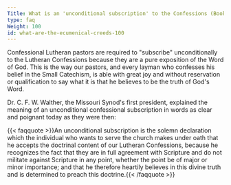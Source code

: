```yaml
---
Title: What is an 'unconditional subscription' to the Confessions (Book of Concord)?
type: faq
Weight: 100
id: what-are-the-ecumenical-creeds-100
---
```


Confessional Lutheran pastors are required to "subscribe" unconditionally to the Lutheran Confessions because they are a pure exposition of the Word of God. This is the way our pastors, and every layman who confesses his belief in the Small Catechism, is able with great joy and without reservation or qualification to say what it is that he believes to be the truth of God's Word.

Dr. C. F. W. Walther, the Missouri Synod's first president, explained the meaning of an unconditional confessional subscription in words as clear and poignant today as they were then:

{{< faqquote >}}An unconditional subscription is the solemn declaration which the individual who wants to serve the church makes under oath that he accepts the doctrinal content of our Lutheran Confessions, because he recognizes the fact that they are in full agreement with Scripture and do not militate against Scripture in any point, whether the point be of major or minor importance; and that he therefore heartily believes in this divine truth and is determined to preach this doctrine.{{< /faqquote >}}


&nbsp;
